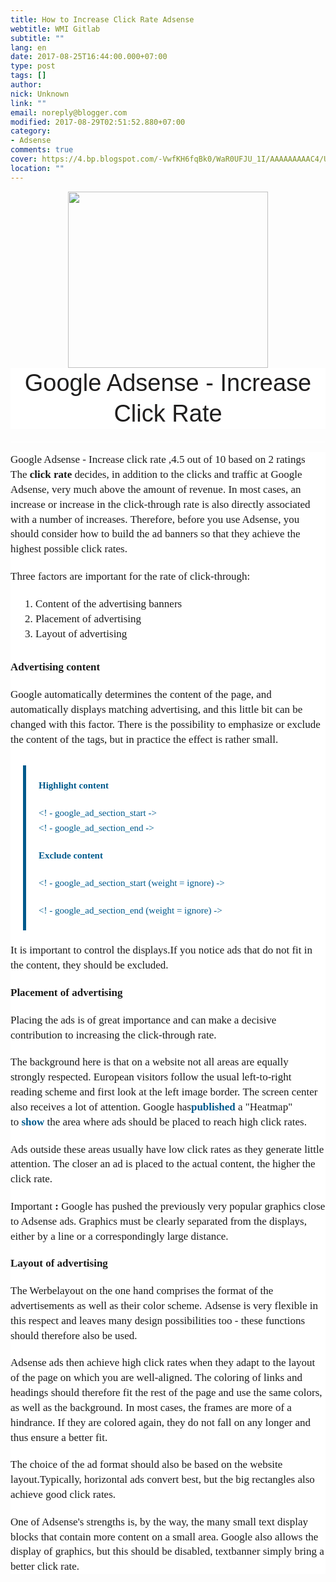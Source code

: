 ```yaml
---
title: How to Increase Click Rate Adsense
webtitle: WMI Gitlab
subtitle: ""
lang: en
date: 2017-08-25T16:44:00.000+07:00
type: post
tags: []
author:
nick: Unknown
link: ""
email: noreply@blogger.com
modified: 2017-08-29T02:51:52.880+07:00
category:
- Adsense
comments: true
cover: https://4.bp.blogspot.com/-VwfKH6fqBk0/WaR0UFJU_1I/AAAAAAAAAC4/UX3FZFBayIcxGx5tHIiHEYiiFB0YR93YQCLcBGAs/s320/adsense-ctr-device-1348751497.png
location: ""
---
```


<div class="separator" style="clear: both; text-align: center;"><a href="https://4.bp.blogspot.com/-VwfKH6fqBk0/WaR0UFJU_1I/AAAAAAAAAC4/UX3FZFBayIcxGx5tHIiHEYiiFB0YR93YQCLcBGAs/s1600/adsense-ctr-device-1348751497.png" imageanchor="1" style="margin-left: 1em; margin-right: 1em;" rel="noopener noreferer nofollow"><img border="0" src="https://4.bp.blogspot.com/-VwfKH6fqBk0/WaR0UFJU_1I/AAAAAAAAAC4/UX3FZFBayIcxGx5tHIiHEYiiFB0YR93YQCLcBGAs/s320/adsense-ctr-device-1348751497.png" width="320" height="282" data-original-width="253" data-original-height="223"></a></div><header class="entry-header clearfix" style="background-color: white; border: 0px; font-family: 'PT Serif', Georgia, Times, 'Times New Roman', serif; font-size: 16px; line-height: 25.600000381469727px; margin: 0px; padding: 0px; vertical-align: baseline;"><h1 class="entry-title" style="-webkit-transition: all 0.5s; border: 0px; color: #1f1e1e; font-family: Oswald, Helvetica, Arial, sans-serif; font-size: 2.375rem; font-style: inherit; font-variant: inherit; font-weight: 400; line-height: 1.3; margin: 0px 0px 20px; padding: 0px; text-transform: capitalize; transition: all 0.5s; vertical-align: baseline;"><span class="notranslate" style="border: 0px; font-family: inherit; font-size: inherit; font-style: inherit; font-variant: inherit; font-weight: inherit; line-height: inherit; margin: 0px; padding: 0px; vertical-align: baseline;">Google Adsense - Increase Click Rate</span></h1></header><hr style="background-color: white; font-family: 'PT Serif', Georgia, Times, 'Times New Roman', serif; font-size: 16px; line-height: 25.600000381469727px;"><div class="entry-content clearfix" style="background-color: white; border: 0px; font-family: 'PT Serif', Georgia, Times, 'Times New Roman', serif; font-size: 1.063rem; line-height: 1.4; margin: 0px; padding: 0px; vertical-align: baseline;"><span class="notranslate" style="border: 0px; font-family: inherit; font-size: inherit; font-style: inherit; font-variant: inherit; font-weight: inherit; line-height: inherit; margin: 0px; padding: 0px; vertical-align: baseline;"><span class="hreview-aggregate" style="border: 0px; font-family: inherit; font-size: inherit; font-style: inherit; font-variant: inherit; font-weight: inherit; line-height: inherit; margin: 0px; padding: 0px; vertical-align: baseline;"><span class="item" style="border: 0px; font-family: inherit; font-size: inherit; font-style: inherit; font-variant: inherit; font-weight: inherit; line-height: inherit; margin: 0px; padding: 0px; vertical-align: baseline;"><span class="fn" style="border: 0px; font-family: inherit; font-size: inherit; font-style: inherit; font-variant: inherit; font-weight: inherit; line-height: inherit; margin: 0px; padding: 0px; vertical-align: baseline;">Google Adsense - Increase click rate</span></span>&nbsp;,<span class="rating" style="border: 0px; font-family: inherit; font-size: inherit; font-style: inherit; font-variant: inherit; font-weight: inherit; line-height: inherit; margin: 0px; padding: 0px; vertical-align: baseline;"><span class="average" style="border: 0px; font-family: inherit; font-size: inherit; font-style: inherit; font-variant: inherit; font-weight: inherit; line-height: inherit; margin: 0px; padding: 0px; vertical-align: baseline;">4.5</span>&nbsp;out of&nbsp;<span class="best" style="border: 0px; font-family: inherit; font-size: inherit; font-style: inherit; font-variant: inherit; font-weight: inherit; line-height: inherit; margin: 0px; padding: 0px; vertical-align: baseline;">10</span>&nbsp;based on&nbsp;<span class="votes" style="border: 0px; font-family: inherit; font-size: inherit; font-style: inherit; font-variant: inherit; font-weight: inherit; line-height: inherit; margin: 0px; padding: 0px; vertical-align: baseline;">2</span>&nbsp;ratings</span></span></span><span class="hreview-aggregate" style="border: 0px; font-family: inherit; font-size: inherit; font-style: inherit; font-variant: inherit; font-weight: inherit; line-height: inherit; margin: 0px; padding: 0px; vertical-align: baseline;"><span class="rating" style="border: 0px; font-family: inherit; font-size: inherit; font-style: inherit; font-variant: inherit; font-weight: inherit; line-height: inherit; margin: 0px; padding: 0px; vertical-align: baseline;"><span class="summary" style="border: 0px; font-family: inherit; font-size: inherit; font-style: inherit; font-variant: inherit; font-weight: inherit; line-height: inherit; margin: 0px; padding: 0px; vertical-align: baseline;"></span></span></span><div style="border: 0px; font-family: inherit; font-size: inherit; font-style: inherit; font-variant: inherit; font-weight: inherit; line-height: inherit; margin-bottom: 1.25rem; padding: 0px; vertical-align: baseline;"><span class="notranslate" style="border: 0px; font-family: inherit; font-size: inherit; font-style: inherit; font-variant: inherit; font-weight: inherit; line-height: inherit; margin: 0px; padding: 0px; vertical-align: baseline;">The&nbsp;<span style="border: 0px; font-family: inherit; font-size: inherit; font-style: inherit; font-variant: inherit; font-weight: 900; line-height: inherit; margin: 0px; padding: 0px; vertical-align: baseline;">click rate</span>&nbsp;decides, in addition to the clicks and traffic at Google Adsense, very much above the amount of revenue.</span>&nbsp;<span class="notranslate" style="border: 0px; font-family: inherit; font-size: inherit; font-style: inherit; font-variant: inherit; font-weight: inherit; line-height: inherit; margin: 0px; padding: 0px; vertical-align: baseline;">In most cases, an increase or increase in the click-through rate is also directly associated with a number of increases.</span>&nbsp;<span class="notranslate" style="border: 0px; font-family: inherit; font-size: inherit; font-style: inherit; font-variant: inherit; font-weight: inherit; line-height: inherit; margin: 0px; padding: 0px; vertical-align: baseline;">Therefore, before you use Adsense, you should consider how to build the ad banners so that they achieve the highest possible click rates.</span></div><div style="border: 0px; font-family: inherit; font-size: inherit; font-style: inherit; font-variant: inherit; font-weight: inherit; line-height: inherit; margin-bottom: 1.25rem; padding: 0px; vertical-align: baseline;"><span class="notranslate" style="border: 0px; font-family: inherit; font-size: inherit; font-style: inherit; font-variant: inherit; font-weight: inherit; line-height: inherit; margin: 0px; padding: 0px; vertical-align: baseline;">Three factors are important for the rate of click-through:</span></div><ol style="border: 0px; font-family: inherit; font-size: inherit; font-style: inherit; font-variant: inherit; font-weight: inherit; line-height: inherit; list-style-image: initial; list-style-position: initial; margin: 0px 0px 1.875rem 2.5rem; padding: 0px; vertical-align: baseline;"><li style="border: 0px; font-family: inherit; font-size: inherit; font-style: inherit; font-variant: inherit; font-weight: inherit; line-height: inherit; margin: 0px; padding: 0px; vertical-align: baseline;"><span class="notranslate" style="border: 0px; font-family: inherit; font-size: inherit; font-style: inherit; font-variant: inherit; font-weight: inherit; line-height: inherit; margin: 0px; padding: 0px; vertical-align: baseline;">Content of the advertising banners</span></li><li style="border: 0px; font-family: inherit; font-size: inherit; font-style: inherit; font-variant: inherit; font-weight: inherit; line-height: inherit; margin: 0px; padding: 0px; vertical-align: baseline;"><span class="notranslate" style="border: 0px; font-family: inherit; font-size: inherit; font-style: inherit; font-variant: inherit; font-weight: inherit; line-height: inherit; margin: 0px; padding: 0px; vertical-align: baseline;">Placement of advertising</span></li><li style="border: 0px; font-family: inherit; font-size: inherit; font-style: inherit; font-variant: inherit; font-weight: inherit; line-height: inherit; margin: 0px; padding: 0px; vertical-align: baseline;"><span class="notranslate" style="border: 0px; font-family: inherit; font-size: inherit; font-style: inherit; font-variant: inherit; font-weight: inherit; line-height: inherit; margin: 0px; padding: 0px; vertical-align: baseline;">Layout of advertising</span></li></ol><div style="border: 0px; font-family: inherit; font-size: inherit; font-style: inherit; font-variant: inherit; font-weight: inherit; line-height: inherit; margin-bottom: 1.25rem; padding: 0px; vertical-align: baseline;"><span class="notranslate" style="border: 0px; font-family: inherit; font-size: inherit; font-style: inherit; font-variant: inherit; font-weight: inherit; line-height: inherit; margin: 0px; padding: 0px; vertical-align: baseline;"><span style="border: 0px; font-family: inherit; font-size: inherit; font-style: inherit; font-variant: inherit; font-weight: 900; line-height: inherit; margin: 0px; padding: 0px; vertical-align: baseline;">Advertising content</span></span></div><div style="border: 0px; font-family: inherit; font-size: inherit; font-style: inherit; font-variant: inherit; font-weight: inherit; line-height: inherit; margin-bottom: 1.25rem; padding: 0px; vertical-align: baseline;"><span class="notranslate" style="border: 0px; font-family: inherit; font-size: inherit; font-style: inherit; font-variant: inherit; font-weight: inherit; line-height: inherit; margin: 0px; padding: 0px; vertical-align: baseline;">Google automatically determines the content of the page, and automatically displays matching advertising, and this little bit can be changed with this factor.</span>&nbsp;<span class="notranslate" style="border: 0px; font-family: inherit; font-size: inherit; font-style: inherit; font-variant: inherit; font-weight: inherit; line-height: inherit; margin: 0px; padding: 0px; vertical-align: baseline;">There is the possibility to emphasize or exclude the content of the tags, but in practice the effect is rather small.</span></div><blockquote style="border-left-color: rgb(0, 90, 140); border-left-style: solid; border-width: 0px 0px 0px 5px; color: #005a8c; display: inline-block; font-family: inherit; font-size: 0.9375rem; font-style: inherit; font-variant: inherit; font-weight: inherit; line-height: 1.6; margin: 10px 20px 1.25rem; padding: 1.25rem 1.25rem 0px; quotes: none; vertical-align: baseline;"><div style="border: 0px; font-family: inherit; font-size: inherit; font-style: inherit; font-variant: inherit; font-weight: inherit; line-height: inherit; margin-bottom: 1.25rem; padding: 0px; vertical-align: baseline;"><span class="notranslate" style="border: 0px; font-family: inherit; font-size: inherit; font-style: inherit; font-variant: inherit; font-weight: inherit; line-height: inherit; margin: 0px; padding: 0px; vertical-align: baseline;"><span style="border: 0px; font-family: inherit; font-size: inherit; font-style: inherit; font-variant: inherit; font-weight: 900; line-height: inherit; margin: 0px; padding: 0px; vertical-align: baseline;">Highlight content</span></span></div><div style="border: 0px; font-family: inherit; font-size: inherit; font-style: inherit; font-variant: inherit; font-weight: inherit; line-height: inherit; margin-bottom: 1.25rem; padding: 0px; vertical-align: baseline;"><span class="notranslate" style="border: 0px; font-family: inherit; font-size: inherit; font-style: inherit; font-variant: inherit; font-weight: inherit; line-height: inherit; margin: 0px; padding: 0px; vertical-align: baseline;">&lt;! - google_ad_section_start -&gt;</span><br><span class="notranslate" style="border: 0px; font-family: inherit; font-size: inherit; font-style: inherit; font-variant: inherit; font-weight: inherit; line-height: inherit; margin: 0px; padding: 0px; vertical-align: baseline;">&lt;! - google_ad_section_end -&gt;</span></div><div style="border: 0px; font-family: inherit; font-size: inherit; font-style: inherit; font-variant: inherit; font-weight: inherit; line-height: inherit; margin-bottom: 1.25rem; padding: 0px; vertical-align: baseline;"><span class="notranslate" style="border: 0px; font-family: inherit; font-size: inherit; font-style: inherit; font-variant: inherit; font-weight: inherit; line-height: inherit; margin: 0px; padding: 0px; vertical-align: baseline;"><span style="border: 0px; font-family: inherit; font-size: inherit; font-style: inherit; font-variant: inherit; font-weight: 900; line-height: inherit; margin: 0px; padding: 0px; vertical-align: baseline;">Exclude content</span></span></div><div style="border: 0px; font-family: inherit; font-size: inherit; font-style: inherit; font-variant: inherit; font-weight: inherit; line-height: inherit; margin-bottom: 1.25rem; padding: 0px; vertical-align: baseline;"><span class="notranslate" style="border: 0px; font-family: inherit; font-size: inherit; font-style: inherit; font-variant: inherit; font-weight: inherit; line-height: inherit; margin: 0px; padding: 0px; vertical-align: baseline;">&lt;! - google_ad_section_start (weight = ignore) -&gt;</span></div><div style="border: 0px; font-family: inherit; font-size: inherit; font-style: inherit; font-variant: inherit; font-weight: inherit; line-height: inherit; margin-bottom: 1.25rem; padding: 0px; vertical-align: baseline;"><span class="notranslate" style="border: 0px; font-family: inherit; font-size: inherit; font-style: inherit; font-variant: inherit; font-weight: inherit; line-height: inherit; margin: 0px; padding: 0px; vertical-align: baseline;">&lt;! - google_ad_section_end (weight = ignore) -&gt;</span></div></blockquote><div style="border: 0px; font-family: inherit; font-size: inherit; font-style: inherit; font-variant: inherit; font-weight: inherit; line-height: inherit; margin-bottom: 1.25rem; padding: 0px; vertical-align: baseline;"><span class="notranslate" style="border: 0px; font-family: inherit; font-size: inherit; font-style: inherit; font-variant: inherit; font-weight: inherit; line-height: inherit; margin: 0px; padding: 0px; vertical-align: baseline;">It is important to control the displays.</span><span class="notranslate" style="border: 0px; font-family: inherit; font-size: inherit; font-style: inherit; font-variant: inherit; font-weight: inherit; line-height: inherit; margin: 0px; padding: 0px; vertical-align: baseline;">If you notice ads that do not fit in the content, they should be excluded.</span></div><div style="border: 0px; font-family: inherit; font-size: inherit; font-style: inherit; font-variant: inherit; font-weight: inherit; line-height: inherit; margin-bottom: 1.25rem; padding: 0px; vertical-align: baseline;"><span class="notranslate" style="border: 0px; font-family: inherit; font-size: inherit; font-style: inherit; font-variant: inherit; font-weight: inherit; line-height: inherit; margin: 0px; padding: 0px; vertical-align: baseline;"><span style="border: 0px; font-family: inherit; font-size: inherit; font-style: inherit; font-variant: inherit; font-weight: 900; line-height: inherit; margin: 0px; padding: 0px; vertical-align: baseline;">Placement of advertising</span></span></div><div style="border: 0px; font-family: inherit; font-size: inherit; font-style: inherit; font-variant: inherit; font-weight: inherit; line-height: inherit; margin-bottom: 1.25rem; padding: 0px; vertical-align: baseline;"><span class="notranslate" style="border: 0px; font-family: inherit; font-size: inherit; font-style: inherit; font-variant: inherit; font-weight: inherit; line-height: inherit; margin: 0px; padding: 0px; vertical-align: baseline;">Placing the ads is of great importance and can make a decisive contribution to increasing the click-through rate.</span></div><div style="border: 0px; font-family: inherit; font-size: inherit; font-style: inherit; font-variant: inherit; font-weight: inherit; line-height: inherit; margin-bottom: 1.25rem; padding: 0px; vertical-align: baseline;"><span class="notranslate" style="border: 0px; font-family: inherit; font-size: inherit; font-style: inherit; font-variant: inherit; font-weight: inherit; line-height: inherit; margin: 0px; padding: 0px; vertical-align: baseline;">The background here is that on a website not all areas are equally strongly respected.</span>&nbsp;<span class="notranslate" style="border: 0px; font-family: inherit; font-size: inherit; font-style: inherit; font-variant: inherit; font-weight: inherit; line-height: inherit; margin: 0px; padding: 0px; vertical-align: baseline;">European visitors follow the usual left-to-right reading scheme and first look at the left image border.</span>&nbsp;<span class="notranslate" style="border: 0px; font-family: inherit; font-size: inherit; font-style: inherit; font-variant: inherit; font-weight: inherit; line-height: inherit; margin: 0px; padding: 0px; vertical-align: baseline;">The screen center also receives a lot of attention.</span>&nbsp;<span class="notranslate" style="border: 0px; font-family: inherit; font-size: inherit; font-style: inherit; font-variant: inherit; font-weight: inherit; line-height: inherit; margin: 0px; padding: 0px; vertical-align: baseline;">Google has<a href="https://translate.googleusercontent.com/translate_c?depth=1&amp;hl=en&amp;nv=1&amp;rurl=translate.google.com&amp;sl=de&amp;sp=nmt4&amp;tl=en&amp;u=https://www.google.com/adsense/support/bin/answer.py%3Fanswer%3D17954%26topic%3D8970&amp;usg=ALkJrhgGetQhv9u1wQhXRm-2OfrYqERCGg" style="border: 0px; color: #005a8c; font-family: inherit; font-size: inherit; font-style: inherit; font-variant: inherit; font-weight: 600; line-height: inherit; margin: 0px; padding: 0px; text-decoration: none; vertical-align: baseline;" target="_blank" rel="noopener noreferer nofollow">published</a>&nbsp;a "Heatmap" to&nbsp;<a href="https://translate.googleusercontent.com/translate_c?depth=1&amp;hl=en&amp;nv=1&amp;rurl=translate.google.com&amp;sl=de&amp;sp=nmt4&amp;tl=en&amp;u=https://www.google.com/adsense/support/bin/answer.py%3Fanswer%3D17954%26topic%3D8970&amp;usg=ALkJrhgGetQhv9u1wQhXRm-2OfrYqERCGg" style="border: 0px; color: #005a8c; font-family: inherit; font-size: inherit; font-style: inherit; font-variant: inherit; font-weight: 600; line-height: inherit; margin: 0px; padding: 0px; text-decoration: none; vertical-align: baseline;" target="_blank" rel="noopener noreferer nofollow">show</a>&nbsp;the area where ads should be placed to reach high click rates.</span></div><div style="border: 0px; font-family: inherit; font-size: inherit; font-style: inherit; font-variant: inherit; font-weight: inherit; line-height: inherit; margin-bottom: 1.25rem; padding: 0px; vertical-align: baseline;"><span class="notranslate" style="border: 0px; font-family: inherit; font-size: inherit; font-style: inherit; font-variant: inherit; font-weight: inherit; line-height: inherit; margin: 0px; padding: 0px; vertical-align: baseline;">Ads outside these areas usually have low click rates as they generate little attention.</span>&nbsp;<span class="notranslate" style="border: 0px; font-family: inherit; font-size: inherit; font-style: inherit; font-variant: inherit; font-weight: inherit; line-height: inherit; margin: 0px; padding: 0px; vertical-align: baseline;">The closer an ad is placed to the actual content, the higher the click rate.</span></div><div style="border: 0px; font-family: inherit; font-size: inherit; font-style: inherit; font-variant: inherit; font-weight: inherit; line-height: inherit; margin-bottom: 1.25rem; padding: 0px; vertical-align: baseline;"><span class="notranslate" style="border: 0px; font-family: inherit; font-size: inherit; font-style: inherit; font-variant: inherit; font-weight: inherit; line-height: inherit; margin: 0px; padding: 0px; vertical-align: baseline;">Important&nbsp;<span style="border: 0px; font-family: inherit; font-size: inherit; font-style: inherit; font-variant: inherit; font-weight: 900; line-height: inherit; margin: 0px; padding: 0px; vertical-align: baseline;">:</span>&nbsp;Google has pushed the previously very popular graphics close to Adsense ads.</span>&nbsp;<span class="notranslate" style="border: 0px; font-family: inherit; font-size: inherit; font-style: inherit; font-variant: inherit; font-weight: inherit; line-height: inherit; margin: 0px; padding: 0px; vertical-align: baseline;">Graphics must be clearly separated from the displays, either by a line or a correspondingly large distance.</span></div><div style="border: 0px; font-family: inherit; font-size: inherit; font-style: inherit; font-variant: inherit; font-weight: inherit; line-height: inherit; margin-bottom: 1.25rem; padding: 0px; vertical-align: baseline;"><span class="notranslate" style="border: 0px; font-family: inherit; font-size: inherit; font-style: inherit; font-variant: inherit; font-weight: inherit; line-height: inherit; margin: 0px; padding: 0px; vertical-align: baseline;"><span style="border: 0px; font-family: inherit; font-size: inherit; font-style: inherit; font-variant: inherit; font-weight: 900; line-height: inherit; margin: 0px; padding: 0px; vertical-align: baseline;">Layout of advertising</span></span></div><div style="border: 0px; font-family: inherit; font-size: inherit; font-style: inherit; font-variant: inherit; font-weight: inherit; line-height: inherit; margin-bottom: 1.25rem; padding: 0px; vertical-align: baseline;"><span class="notranslate" style="border: 0px; font-family: inherit; font-size: inherit; font-style: inherit; font-variant: inherit; font-weight: inherit; line-height: inherit; margin: 0px; padding: 0px; vertical-align: baseline;">The Werbelayout on the one hand comprises the format of the advertisements as well as their color scheme.</span>&nbsp;<span class="notranslate" style="border: 0px; font-family: inherit; font-size: inherit; font-style: inherit; font-variant: inherit; font-weight: inherit; line-height: inherit; margin: 0px; padding: 0px; vertical-align: baseline;">Adsense is very flexible in this respect and leaves many design possibilities too - these functions should therefore also be used.</span></div><div style="border: 0px; font-family: inherit; font-size: inherit; font-style: inherit; font-variant: inherit; font-weight: inherit; line-height: inherit; margin-bottom: 1.25rem; padding: 0px; vertical-align: baseline;"><span class="notranslate" style="border: 0px; font-family: inherit; font-size: inherit; font-style: inherit; font-variant: inherit; font-weight: inherit; line-height: inherit; margin: 0px; padding: 0px; vertical-align: baseline;">Adsense ads then achieve high click rates when they adapt to the layout of the page on which you are well-aligned.</span>&nbsp;<span class="notranslate" style="border: 0px; font-family: inherit; font-size: inherit; font-style: inherit; font-variant: inherit; font-weight: inherit; line-height: inherit; margin: 0px; padding: 0px; vertical-align: baseline;">The coloring of links and headings should therefore fit the rest of the page and use the same colors, as well as the background.</span>&nbsp;<span class="notranslate" style="border: 0px; font-family: inherit; font-size: inherit; font-style: inherit; font-variant: inherit; font-weight: inherit; line-height: inherit; margin: 0px; padding: 0px; vertical-align: baseline;">In most cases, the frames are more of a hindrance. If they are colored again, they do not fall on any longer and thus ensure a better fit.</span></div><div style="border: 0px; font-family: inherit; font-size: inherit; font-style: inherit; font-variant: inherit; font-weight: inherit; line-height: inherit; margin-bottom: 1.25rem; padding: 0px; vertical-align: baseline;"><span class="notranslate" style="border: 0px; font-family: inherit; font-size: inherit; font-style: inherit; font-variant: inherit; font-weight: inherit; line-height: inherit; margin: 0px; padding: 0px; vertical-align: baseline;">The choice of the ad format should also be based on the website layout.</span><span class="notranslate" style="border: 0px; font-family: inherit; font-size: inherit; font-style: inherit; font-variant: inherit; font-weight: inherit; line-height: inherit; margin: 0px; padding: 0px; vertical-align: baseline;">Typically, horizontal ads convert best, but the big rectangles also achieve good click rates.</span></div><div style="border: 0px; font-family: inherit; font-size: inherit; font-style: inherit; font-variant: inherit; font-weight: inherit; line-height: inherit; margin-bottom: 1.25rem; padding: 0px; vertical-align: baseline;"><span class="notranslate" style="border: 0px; font-family: inherit; font-size: inherit; font-style: inherit; font-variant: inherit; font-weight: inherit; line-height: inherit; margin: 0px; padding: 0px; vertical-align: baseline;">One of Adsense's strengths is, by the way, the many small text display blocks that contain more content on a small area.</span>&nbsp;<span class="notranslate" style="border: 0px; font-family: inherit; font-size: inherit; font-style: inherit; font-variant: inherit; font-weight: inherit; line-height: inherit; margin: 0px; padding: 0px; vertical-align: baseline;">Google also allows the display of graphics, but this should be disabled, textbanner simply bring a better click rate.</span></div></div>